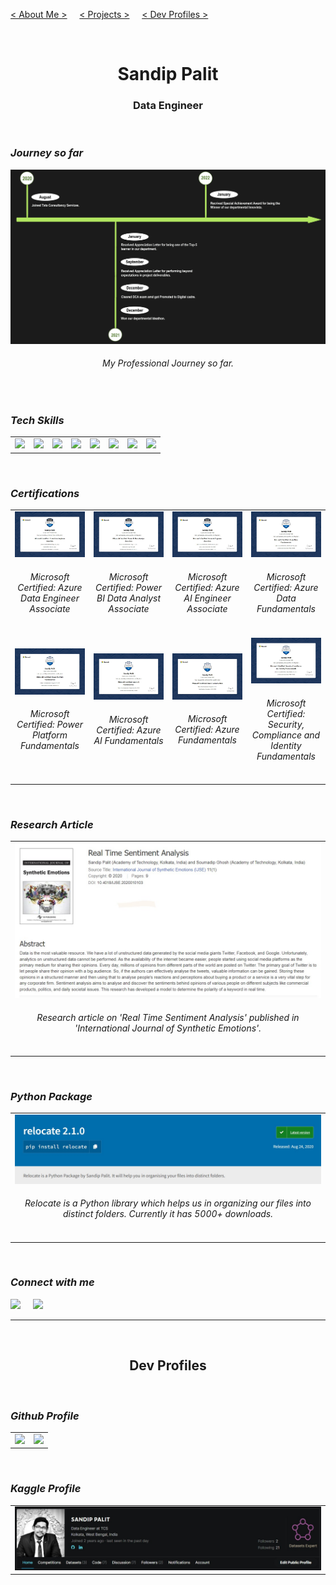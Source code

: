 [< About Me >](#SandipPalit) &nbsp; &nbsp;
[< Projects >](#DevProfiles) &nbsp; &nbsp;
[< Dev Profiles >](#DevProfiles)

<br id="SandipPalit">
<h1 align="center"><b> Sandip Palit </b></h1>
<h3 align="center"> Data Engineer </h3>
<!--- my description -->

<br>

###  _Journey so far_

<img src="./assets/images/11.jpg">
<h6 align="center"><i> My Professional Journey so far. </i></h6>

<br>

###  _Tech Skills_

<!--- add anchors to certificates -->

<table >
  <tr>
    <td><img src="https://img.shields.io/badge/Python-FFD43B?style=for-the-badge&logo=python&logoColor=blue"></td>
    <td><img src="https://img.shields.io/badge/Pandas-2C2D72?style=for-the-badge&logo=pandas&logoColor=white"></td>
    <td><img src="https://img.shields.io/badge/Oracle_SQL-F80000?style=for-the-badge&logo=oracle&logoColor=white"></td>
    <td><img src="https://img.shields.io/badge/MySQL-005C84?style=for-the-badge&logo=mysql&logoColor=white"></td>
    <td><img src="https://img.shields.io/badge/scala-%23DC322F.svg?style=for-the-badge&logo=scala&logoColor=white"></td>
    <td><img src="https://img.shields.io/badge/pyspark-3670A0?style=for-the-badge&logo=python&logoColor=white"></td>
    <td><img src="https://img.shields.io/badge/PowerBI-F2C811?style=for-the-badge&logo=Power%20BI&logoColor=white"></td>
    <td><img src="https://img.shields.io/badge/azure-%230072C6.svg?style=for-the-badge&logo=microsoftazure&logoColor=white"></td>
  </tr>
</table>

<!--- ![](https://img.shields.io/badge/Apache_Spark-FFFFFF?style=for-the-badge&logo=apachespark&logoColor=#E35A16) --->
<!--- ![](https://img.shields.io/badge/Java-ED8B00?style=for-the-badge&logo=java&logoColor=white) --->
<!--- ![](https://img.shields.io/badge/Streamlit-FF4B4B?style=for-the-badge&logo=Streamlit&logoColor=white) --->
<!--- ![](https://img.shields.io/badge/GIT-E44C30?style=for-the-badge&logo=git&logoColor=white) --->

<br>

###  _Certifications_

<table >
  <tr>
    <td>
      <img src="./assets/images/1.jpg">
      <h6 align="center"><i> Microsoft Certified: Azure Data Engineer Associate </i></h6>
    </td>
    <td>
      <img src="./assets/images/2.jpg">
      <h6 align="center"><i> Microsoft Certified: Power BI Data Analyst Associate </i></h6>
    </td>
    <td>
      <img src="./assets/images/3.jpg">
      <h6 align="center"><i> Microsoft Certified: Azure AI Engineer Associate </i></h6>
    </td>
    <td>
      <img src="./assets/images/4.jpg">
      <h6 align="center"><i> Microsoft Certified: Azure Data Fundamentals </i></h6>
    </td>
  </tr>
  <tr>
    <td>
      <img src="./assets/images/5.jpg">
      <h6 align="center"><i> Microsoft Certified: Power Platform Fundamentals </i></h6>
    </td>
    <td>
      <img src="./assets/images/6.jpg">
      <h6 align="center"><i> Microsoft Certified: Azure AI Fundamentals </i></h6>
    </td>
    <td>
      <img src="./assets/images/7.jpg">
      <h6 align="center"><i> Microsoft Certified: Azure Fundamentals </i></h6>
    </td>
    <td>
      <img src="./assets/images/8.jpg">
      <h6 align="center"><i> Microsoft Certified: Security, Compliance and Identity Fundamentals </i></h6>
    </td>
  </tr>
</table>

<br>

###  _Research Article_

<table >
  <tr>
    <td>
      <a href="https://www.igi-global.com/article/real-time-sentiment-analysis/252223" alt="Real Time Sentiment Analysis"><img src="./assets/images/9.jpg"></a>
      <h6 align="center"><i> Research article on 'Real Time Sentiment Analysis' published in 'International Journal of Synthetic Emotions'. </i></h6>
    </td>
  </tr>
</table>

<br>

###  _Python Package_

<table >
  <tr>
    <td>
      <a href="https://pypi.org/project/relocate/" alt="Relocate"><img src="./assets/images/10.jpg"></a>
      <h6 align="center"><i> Relocate is a Python library which helps us in organizing our files into distinct folders.  Currently it has 5000+ downloads. </i></h6>
    </td>
  </tr>
</table>

<br>

###  _Connect with me_

<a href="https://www.linkedin.com/in/sandip-palit/" alt="Sandip Palit">
<img src="https://img.shields.io/badge/LinkedIn-0077B5?style=for-the-badge&logo=linkedin&logoColor=white"></a>
&nbsp; &nbsp;
<a href="mailto:sandippalitt@gmail.com" alt="sandippalitt@gmail.com">
<img src="https://img.shields.io/badge/Gmail-D14836?style=for-the-badge&logo=gmail&logoColor=white"></a>

<br>

---

<br id="DevProfiles">
<h2 align="center"> Dev Profiles </h2>
<br>

### _Github Profile_

<table >
  <tr>
    <td>
      <img src="https://github-readme-streak-stats.herokuapp.com?user=sandippalit&theme=dark&hide_border=true&background=141321&stroke=08594F&ring=DD2727&fire=DD2727&currStreakLabel=00FEC8&currStreakNum=00FEC8&sideLabels=26C4DC&sideNums=26C4DC&dates=989426"/>
    </td>
    <td>
      <img src="https://github-profile-summary-cards.vercel.app/api/cards/profile-details?username=sandippalit&show_icons=true&count_private=true&theme=2077&layout=compact"/>
    </td>
  </tr>
</table>
  
<br>

### _Kaggle Profile_

<table >
  <tr>
    <td>
      <img src="./assets/images/12.jpg">
    </td>
  </tr>
</table>

<br>



<!---

---
---

Text can be **bold**, _italic_, ~~strikethrough~~ or `keyword`.

There should be whitespace between paragraphs.

There should be whitespace between paragraphs. We recommend including a README, or a file with information about your project.

# Header 1

This is a normal paragraph following a header. GitHub is a code hosting platform for version control and collaboration. It lets you and others work together on projects from anywhere.

## Header 2

> This is a blockquote following a header.
>
> When something is important enough, you do it even if the odds are not in your favor.

### Header 3

```js
// Javascript code with syntax highlighting.
var fun = function lang(l) {
  dateformat.i18n = require('./lang/' + l)
  return true;
}
```

```ruby
# Ruby code with syntax highlighting
GitHubPages::Dependencies.gems.each do |gem, version|
  s.add_dependency(gem, "= #{version}")
end
```

#### Header 4

*   This is an unordered list following a header.
*   This is an unordered list following a header.
*   This is an unordered list following a header.

##### Header 5

1.  This is an ordered list following a header.
2.  This is an ordered list following a header.
3.  This is an ordered list following a header.

###### Header 6

| head1        | head two          | three |
|:-------------|:------------------|:------|
| ok           | good swedish fish | nice  |
| out of stock | good and plenty   | nice  |
| ok           | good `oreos`      | hmm   |
| ok           | good `zoute` drop | yumm  |

### There's a horizontal rule below this.

* * *

### Here is an unordered list:

*   Item foo
*   Item bar
*   Item baz
*   Item zip

### And an ordered list:

1.  Item one
1.  Item two
1.  Item three
1.  Item four

### And a nested list:

- level 1 item
  - level 2 item
  - level 2 item
    - level 3 item
    - level 3 item
- level 1 item
  - level 2 item
  - level 2 item
  - level 2 item
- level 1 item
  - level 2 item
  - level 2 item
- level 1 item

### Small image

![Octocat](https://github.githubassets.com/images/icons/emoji/octocat.png)

### Definition lists can be used with HTML syntax.

<dl>
<dt>Name</dt>
<dd>Godzilla</dd>
<dt>Born</dt>
<dd>1952</dd>
<dt>Birthplace</dt>
<dd>Japan</dd>
<dt>Color</dt>
<dd>Green</dd>
</dl>

```
Long, single-line code blocks should not wrap. They should horizontally scroll if they are too long. This line should be long enough to demonstrate this.
```

```
The final element.
```

-->

